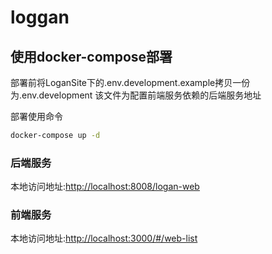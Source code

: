 # loggan

## 使用docker-compose部署

部署前将LoganSite下的.env.development.example拷贝一份为.env.development
该文件为配置前端服务依赖的后端服务地址

部署使用命令

 ```sh
 docker-compose up -d
 ```

### 后端服务

本地访问地址:<http://localhost:8008/logan-web>

### 前端服务

本地访问地址:<http://localhost:3000/#/web-list>
